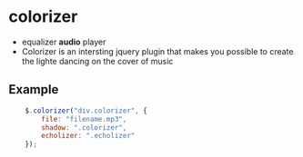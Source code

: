 # colorizer

* equalizer __audio__ player
* Colorizer is an intersting jquery  plugin that makes you possible to create the lighte dancing on the cover of music

## Example

```javascript
    $.colorizer("div.colorizer", {
        file: "filename.mp3",
        shadow: ".colorizer",
        echolizer: ".echolizer"
    });
```

